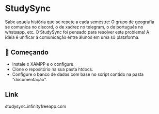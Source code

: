 # StudySync

Sabe aquela história que se repete a cada semestre: O grupo de geografia se comunica no discord, o de xadrez no telegram, o de português no whatsapp, etc. 
O StudySync foi pensado para resolver este problema! A ideia é unificar a comunicação entre alunos em uma só plataforma.

## 🚀 Começando

- Instale o XAMPP e o configure.
- Clone o repositório na sua pasta htdocs.
- Configure o banco de dados com base no script contido na pasta "documentação".

## Link 
studysync.infinityfreeapp.com
